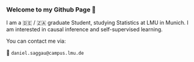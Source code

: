 ### Welcome to my Github Page :wave:

I am a :de: / :south_africa: graduate Student, studying Statistics at LMU in Munich. I am interested in causal inference and self-supervised learning.


You can contact me via: 

:email: `daniel.saggau@campus.lmu.de`

<!--
**danielsaggau/danielsaggau** is a ✨ _special_ ✨ repository because its `README.md` (this file) appears on your GitHub profile.

